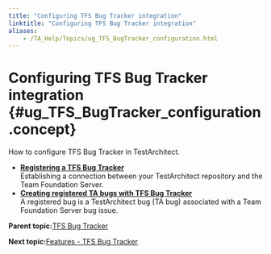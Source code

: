 ```yaml
--- 
title: "Configuring TFS Bug Tracker integration"
linktitle: "Configuring TFS Bug Tracker integration"
aliases: 
    - /TA_Help/Topics/ug_TFS_BugTracker_configuration.html
---
```

# Configuring TFS Bug Tracker integration {#ug_TFS_BugTracker_configuration .concept}

How to configure TFS Bug Tracker in TestArchitect.

-   **[Registering a TFS Bug Tracker](../../TA_Help/Topics/ug_TFS_BugTracker_Registering_bugtracker.html)**  
Establishing a connection between your TestArchitect repository and the Team Foundation Server.
-   **[Creating registered TA bugs with TFS Bug Tracker](../../TA_Help/Topics/ug_TFS_BugTracker_creatingTAbugs.html)**  
A registered bug is a TestArchitect bug \(TA bug\) associated with a Team Foundation Server bug issue.

**Parent topic:**[TFS Bug Tracker](../../TA_Help/Topics/ug_TFS_BugTracker.html)

**Next topic:**[Features - TFS Bug Tracker](../../TA_Help/Topics/ug_TFS_BugTracker_features.html)

